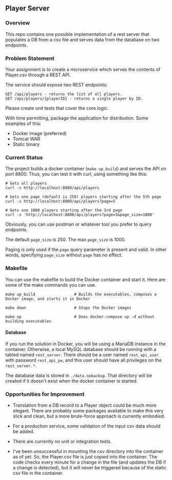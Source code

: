 ## Player Server

### Overview
This repo contains one possible implementation of a rest server that populates a DB from a csv file and serves data from the database on two endpoints.

### Problem Statement
Your assignment is to create a microservice which serves the contents of Player.csv through a REST API.

The service should expose two REST endpoints:

```
GET /api/players - returns the list of all players.
GET /api/players/{playerID} - returns a single player by ID.
```

Please create unit tests that cover the core logic.

With time permitting, package the application for distribution. Some examples of this:

- Docker image (preferred)
- Tomcat WAR
- Static binary

### Current Status

The project builds a docker container (`make up_build`) and serves the API on port 8800. Thus, you can test it with curl, using something like this:

```
# Gets all players
curl -s http://localhost:8800/api/players     

# Gets one page (default is 250) players starting after the 5th page     
curl -s http://localhost:8800/api/players?page=5   

# Gets one 1000 players starting after the 3rd page
curl -s 'http://localhost:8800/api/players?page=3&page_size=1000'

```
Obviously, you can use postman or whatever tool you prefer to query endpoints.

The default `page_size` is 250. The max `page_size` is 1000.

Paging is only used if the `page` query parameter is present and valid. In other words, specifying `page_size` without `page` has no effect.

### Makefile

You can use the makefile to build the Docker container and start it. Here are some of the make commands you can use.

```
make up_build                 # Builds the executables, composes a Docker image, and starts it in Docker

make down                     # Stops the Docker images

make up                       # Does docker-compose up -d without building executables
```


#### Database

If you run the solution in Docker, you will be using a MariaDB instance in the container. Otherwise, a local MySQL database should be running with a tabled named `rest_server`. There should be a user named `rest_api_user` with password `rest_api_pw`, and this user should have all privileges on the `rest_server.*`.

The database data is stored in `./data.nobackup`. That directory will be created if it doesn't exist when the docker container is started.

### Opportunities for Improvement

- Translation from a DB record to a Player object could be much more elegant. There are probably some packages available to make this very slick and clean, but a more brute-force approach is currently embodied.

- For a production service, some validation of the input csv data should be added.

- There are currently no unit or integration tests.

- I've been unsuccessful in mounting the csv directory into the container as of yet. So, the Player.csv file is just copied into the container. The code checks every minute for a change in the file (and updates the DB if a change is detected), but it will never be triggered because of the static csv file in the container.
